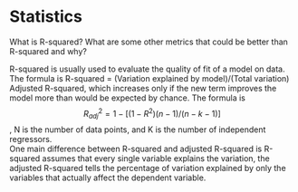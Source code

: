 # Statistics

What is  R-squared? What are some other metrics that could be better than  R-squared and why?

 R-squared is usually used to evaluate the quality of fit of a model on data. The formula is R-squared =  \(Variation explained by model\)/\(Total variation\)  
Adjusted R-squared, which increases only if the new term improves the model more than would be expected by chance. The formula is $$R_{adj}^2 = 1-[(1-R^2)(n-1)/(n-k-1)]$$ , N is the number of data points, and K is the number of independent regressors.  
One main difference between R-squared and adjusted R-squared  is R-squared assumes that every single variable explains the variation, the adjusted R-squared tells the percentage of variation explained by only the variables that actually affect the dependent variable. 




